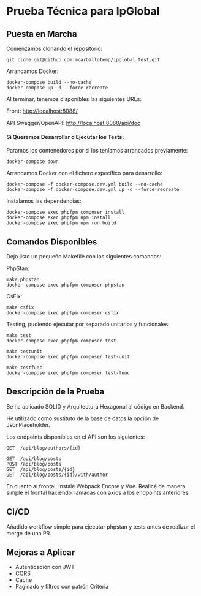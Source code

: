 # Prueba Técnica para IpGlobal

## Puesta en Marcha

Comenzamos clonando el repositorio:

    git clone git@github.com:mcarballotemp/ipglobal_test.git

Arrancamos Docker:

    docker-compose build --no-cache
    docker-compose up -d --force-recreate

Al terminar, tenemos disponibles las siguientes URLs:

Front: [http://localhost:8088/](http://localhost:8088/)

API Swagger/OpenAPI: [http://localhost:8088/api/doc](http://localhost:8088/api/doc)

#### Si Queremos Desarrollar o Ejecutar los Tests:

Paramos los contenedores por si los teníamos arrancados previamente:

    docker-compose down

Arrancamos Docker con el fichero específico para desarrollo:

    docker-compose -f docker-compose.dev.yml build --no-cache
    docker-compose -f docker-compose.dev.yml up -d --force-recreate

Instalamos las dependencias:

    docker-compose exec phpfpm composer install
    docker-compose exec phpfpm npm install
    docker-compose exec phpfpm npm run build

## Comandos Disponibles

Dejo listo un pequeño Makefile con los siguientes comandos:

PhpStan:

    make phpstan
    docker-compose exec phpfpm composer phpstan

CsFix:

    make csfix
    docker-compose exec phpfpm composer csfix

Testing, pudiendo ejecutar por separado unitarios y funcionales:

    make test
    docker-compose exec phpfpm composer test

    make testunit
    docker-compose exec phpfpm composer test-unit

    make testfunc
    docker-compose exec phpfpm composer test-func

## Descripción de la Prueba

Se ha aplicado SOLID y Arquitectura Hexagonal al código en Backend.

He utilizado como sustituto de la base de datos la opción de JsonPlaceholder.

Los endpoints disponibles en el API son los siguientes:

    GET  /api/blog/authors/{id}

    GET  /api/blog/posts
    POST /api/blog/posts
    GET  /api/blog/posts/{id}
    GET  /api/blog/posts/{id}/with/author

En cuanto al frontal, instalé Webpack Encore y Vue. 
Realicé de manera simple el frontal haciendo llamadas con axios a los endpoints anteriores.


## CI/CD

Añadido workflow simple para ejecutar phpstan y tests antes de realizar el merge de una PR.

## Mejoras a Aplicar

- Autenticación con JWT
- CQRS
- Cache
- Paginado y filtros con patrón Criteria
